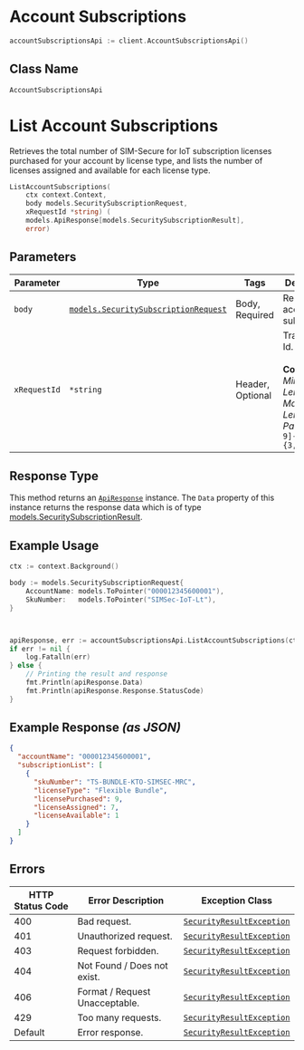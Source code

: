 # Account Subscriptions

```go
accountSubscriptionsApi := client.AccountSubscriptionsApi()
```

## Class Name

`AccountSubscriptionsApi`


# List Account Subscriptions

Retrieves the total number of SIM-Secure for IoT subscription licenses purchased for your account by license type, and lists the number of licenses assigned and available for each license type.

```go
ListAccountSubscriptions(
    ctx context.Context,
    body models.SecuritySubscriptionRequest,
    xRequestId *string) (
    models.ApiResponse[models.SecuritySubscriptionResult],
    error)
```

## Parameters

| Parameter | Type | Tags | Description |
|  --- | --- | --- | --- |
| `body` | [`models.SecuritySubscriptionRequest`](../../doc/models/security-subscription-request.md) | Body, Required | Request for account subscription. |
| `xRequestId` | `*string` | Header, Optional | Transaction Id.<br><br>**Constraints**: *Minimum Length*: `3`, *Maximum Length*: `32`, *Pattern*: `^[0-9]-[0-9]{3,32}$` |

## Response Type

This method returns an [`ApiResponse`](../../doc/api-response.md) instance. The `Data` property of this instance returns the response data which is of type [models.SecuritySubscriptionResult](../../doc/models/security-subscription-result.md).

## Example Usage

```go
ctx := context.Background()

body := models.SecuritySubscriptionRequest{
    AccountName: models.ToPointer("000012345600001"),
    SkuNumber:   models.ToPointer("SIMSec-IoT-Lt"),
}



apiResponse, err := accountSubscriptionsApi.ListAccountSubscriptions(ctx, body, nil)
if err != nil {
    log.Fatalln(err)
} else {
    // Printing the result and response
    fmt.Println(apiResponse.Data)
    fmt.Println(apiResponse.Response.StatusCode)
}
```

## Example Response *(as JSON)*

```json
{
  "accountName": "000012345600001",
  "subscriptionList": [
    {
      "skuNumber": "TS-BUNDLE-KTO-SIMSEC-MRC",
      "licenseType": "Flexible Bundle",
      "licensePurchased": 9,
      "licenseAssigned": 7,
      "licenseAvailable": 1
    }
  ]
}
```

## Errors

| HTTP Status Code | Error Description | Exception Class |
|  --- | --- | --- |
| 400 | Bad request. | [`SecurityResultException`](../../doc/models/security-result-exception.md) |
| 401 | Unauthorized request. | [`SecurityResultException`](../../doc/models/security-result-exception.md) |
| 403 | Request forbidden. | [`SecurityResultException`](../../doc/models/security-result-exception.md) |
| 404 | Not Found / Does not exist. | [`SecurityResultException`](../../doc/models/security-result-exception.md) |
| 406 | Format / Request Unacceptable. | [`SecurityResultException`](../../doc/models/security-result-exception.md) |
| 429 | Too many requests. | [`SecurityResultException`](../../doc/models/security-result-exception.md) |
| Default | Error response. | [`SecurityResultException`](../../doc/models/security-result-exception.md) |

